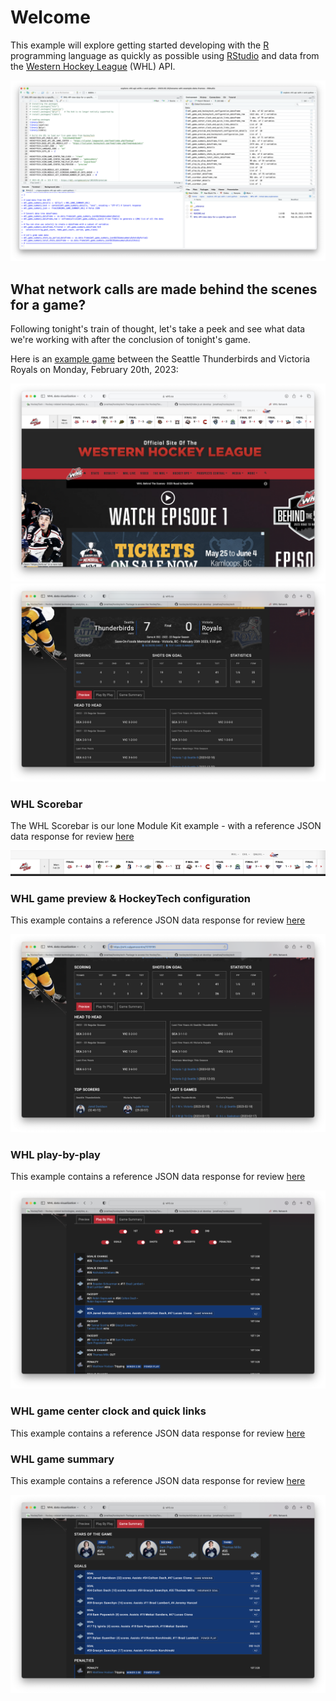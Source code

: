 # Welcome

This example will explore getting started developing with the [R](https://www.r-project.org) programming language as quickly as possible using [RStudio](https://posit.co/products/open-source/rstudio/) and data from the [Western Hockey League](https://whl.ca) (WHL) API.

![](./assets/welcome.png)

## What network calls are made behind the scenes for a game?
Following tonight's train of thought, let's take a peek and see what data we're working with after the conclusion of tonight's game.

Here is an [example game](https://whl.ca/gamecentre/1019195) between the Seattle Thunderbirds and Victoria Royals on Monday, February 20th, 2023:

![](./assets/whl-game-1.png)
![](./assets/whl-game-2.png)

### WHL Scorebar
The WHL Scorebar is our lone Module Kit example - with a reference JSON data response for review [here](./__reference/whl_scorebar.json)

![](./assets/whl-scorebar.png)

### WHL game preview & HockeyTech configuration
This example contains a reference JSON data response for review [here](./__reference/whl_game_preview_and_hockeytech_configuration.json)

![](./assets/whl-game-preview.png)

### WHL play-by-play
This example contains a reference JSON data response for review [here](./__reference/whl_play_by_play.json)

![](./assets/whl-play-by-play.png)

### WHL game center clock and quick links
This example contains a reference JSON data response for review [here](./__reference/whl_game_center_clock_and_quick_links.json)

### WHL game summary
This example contains a reference JSON data response for review [here](./__reference/whl_game_summary.json)

![](./assets/whl-game-summary.png)
